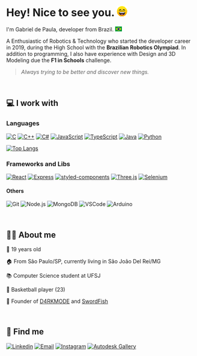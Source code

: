 # Hey! Nice to see you. ![Smile Face](./assets/animation.gif)

I'm Gabriel de Paula, developer from Brazil. ![Brazil Flag](./assets/brazil.png)

A Enthusiastic of Robotics & Technology who started the developer career in 2019, during the High School with the **Brazilian Robotics Olympiad**. In addition to programming, I also have experience with Design and 3D Modeling due the **F1 in Schools** challenge.

> *Always trying to be better and discover new things.*

&nbsp;

## 💻 I work with
  
### Languages

[![C](https://img.shields.io/badge/C-7f8b99?style=for-the-badge&logo=c&logoColor=white)](https://github.com/gabriel-dp?tab=repositories&language=C)
[![C++](https://img.shields.io/badge/C++-004482?style=for-the-badge&logo=cplusplus&logoColor=white)](https://github.com/gabriel-dp?tab=repositories&language=C%2B%2B)
[![C#](https://img.shields.io/badge/C%23-05930c?style=for-the-badge&logo=csharp&logoColor=white)](https://github.com/gabriel-dp?tab=repositories&language=C%23)
[![JavaScript](https://img.shields.io/badge/JavaScript-f7df1e?style=for-the-badge&logo=javascript&logoColor=black)](https://github.com/gabriel-dp?tab=repositories&language=JavaScript)
[![TypeScript](https://img.shields.io/badge/TypeScript-007ACC?style=for-the-badge&logo=typescript&logoColor=white)](https://github.com/gabriel-dp?tab=repositories&language=TypeScript)
[![Java](https://img.shields.io/badge/Java-ED8B00?style=for-the-badge&logo=openjdk&logoColor=white)](https://github.com/gabriel-dp?tab=repositories&language=Java)
[![Python](https://img.shields.io/badge/Python-3772a3?style=for-the-badge&logo=python&logoColor=ffd040)](https://github.com/gabriel-dp?tab=repositories&language=Python)

[![Top Langs](https://github-readme-stats.vercel.app/api/top-langs/?username=gabriel-dp&layout=compact&theme=github_dark&langs_count=6)](https://github.com/gabriel-dp?tab=repositories)

### Frameworks and Libs

[![React](https://img.shields.io/badge/React-61dbfb?style=for-the-badge&logo=react&logoColor=black)](https://github.com/gabriel-dp?tab=repositories&q=React)
[![Express](https://img.shields.io/badge/Express-303030?style=for-the-badge&logo=express&logoColor=white)](https://github.com/gabriel-dp?tab=repositories&q=Express)
[![styled-components](https://img.shields.io/badge/styled--components-DB7093?style=for-the-badge&logo=styled-components&logoColor=white)](https://github.com/gabriel-dp?tab=repositories&q=styled-components)
[![Three.js](https://img.shields.io/badge/Three.js-000000?style=for-the-badge&logo=three.js&logoColor=white)](https://github.com/gabriel-dp?tab=repositories&q=threejs)
[![Selenium](https://img.shields.io/badge/Selenium-43b02a?style=for-the-badge&logo=selenium&logoColor=white)](https://github.com/gabriel-dp?tab=repositories&q=selenium)

#### Others

![Git](https://img.shields.io/badge/Git-de4c36?style=for-the-badge&logo=git&logoColor=white)
![Node.js](https://img.shields.io/badge/Node.js-3c873a?style=for-the-badge&logo=node.js&logoColor=white)
![MongoDB](https://img.shields.io/badge/MongoDB-589636?style=for-the-badge&logo=mongodb&logoColor=white)
![VSCode](https://img.shields.io/badge/VSCODE-0078d7?style=for-the-badge&logo=visualstudiocode&logoColor=white)
![Arduino](https://img.shields.io/badge/Arduino-00979C?style=for-the-badge&logo=arduino&logoColor=white)

&nbsp;

## 🙋‍♂️ About me

👶 19 years old

🏠 From São Paulo/SP, currently living in São João Del Rei/MG

📚 Computer Science student at UFSJ

🏀 Basketball player (23)

🤖 Founder of [D4RKMODE](https://github.com/D4RKMODE) and [SwordFish](https://www.instagram.com/swordfish.vca/)

&nbsp;

## 🔎 Find me

[![Linkedin](https://img.shields.io/badge/Linkedin-0e76a8?style=for-the-badge&logo=linkedin&logoColor=white)](https://www.linkedin.com/in/gabriel-de-paula-meira/)
[![Email](https://img.shields.io/badge/-Email-C33027?style=for-the-badge&logo=Gmail&logoColor=white)](mailto:gabriel.meira.2004@gmail.com)
[![Instagram](https://img.shields.io/badge/Instagram-E4405F?style=for-the-badge&logo=instagram&logoColor=white)](https://www.instagram.com/gabs_dp_/)
[![Autodesk Gallery](https://img.shields.io/badge/Autodesk%20Gallery-succes?style=for-the-badge&logo=Autodesk&logoColor=white)](https://gallery.autodesk.com/users/3WM6R3R9PCV8)
